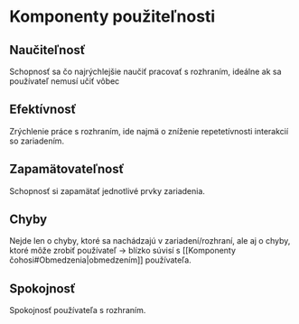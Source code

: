 # Komponenty použiteľnosti

## Naučiteľnosť
Schopnosť sa čo najrýchlejšie naučiť pracovať s rozhraním, ideálne ak sa používateľ nemusí učiť vôbec
## Efektívnosť
Zrýchlenie práce s rozhraním, ide najmä o zníženie repetetívnosti interakcií so zariadením.
## Zapamätovateľnosť
Schopnosť si zapamätať jednotlivé prvky zariadenia.
## Chyby
Nejde len o chyby, ktoré sa nachádzajú v zariadení/rozhraní, ale aj o chyby, ktoré môže zrobiť používateľ -> blízko súvisí s [[Komponenty čohosi#Obmedzenia|obmedzením]] používateľa.
## Spokojnosť
Spokojnosť používateľa s rozhraním.